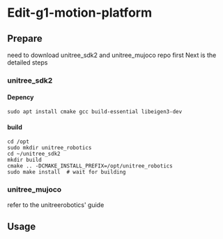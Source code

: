 # Edit-g1-motion-platform

## Prepare

need to download unitree_sdk2 and unitree_mujoco repo first
Next is the detailed steps

### unitree_sdk2

#### Depency

```
sudo apt install cmake gcc build-essential libeigen3-dev
```

#### build

```
cd /opt
sudo mkdir unitree_robotics
cd ~/unitree_sdk2
mkdir build
cmake .. -DCMAKE_INSTALL_PREFIX=/opt/unitree_robotics
sudo make install  # wait for building 
```
### unitree_mujoco

refer to the unitreerobotics' guide

## Usage
